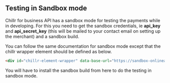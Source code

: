 ## Testing in Sandbox mode

Chillr for business API has a sandbox mode for testing the payments while in  developing. For this you need to get the sandbox credentials, ie **api_key** and **api_secret_key** (this will be mailed to your contact email on setting up the merchant) and a sandbox build.

You can follow the same documentation for sandbox mode except that the chillr wrapper element should be defined as below.

```html
<div id="chillr-element-wrapper" data-base-url="https://sandbox-onlineapi.chillr.in"></div>
```

You will have to install the sandbox build from here to do the testing in sandbox mode.
